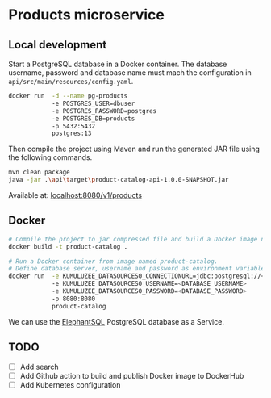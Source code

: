 # Products microservice

## Local development

Start a PostgreSQL database in a Docker container. The database username, password and database name must mach the
configuration in `api/src/main/resources/config.yaml`.

```bash
docker run  -d --name pg-products
            -e POSTGRES_USER=dbuser
            -e POSTGRES_PASSWORD=postgres
            -e POSTGRES_DB=products
            -p 5432:5432
            postgres:13
```

Then compile the project using Maven and run the generated JAR file using the following commands.

```bash
mvn clean package
java -jar .\api\target\product-catalog-api-1.0.0-SNAPSHOT.jar
```

Available at: [localhost:8080/v1/products](http://localhost:8080/v1/products)

## Docker

```bash
# Compile the project to jar compressed file and build a Docker image named product-catalog.
docker build -t product-catalog .

# Run a Docker container from image named product-catalog.
# Define database server, username and password as environment variables.
docker run  -e KUMULUZEE_DATASOURCES0_CONNECTIONURL=jdbc:postgresql://<DATABASE_SERVER>:5432/<DATABASE_NAME>
            -e KUMULUZEE_DATASOURCES0_USERNAME=<DATABASE_USERNAME>
            -e KUMULUZEE_DATASOURCES0_PASSWORD=<DATABASE_PASSWORD>
            -p 8080:8080
            product-catalog
```

We can use the [ElephantSQL](https://www.elephantsql.com/) PostgreSQL database as a Service.

## TODO

* [ ] Add search
* [ ] Add Github action to build and publish Docker image to DockerHub
* [ ] Add Kubernetes configuration